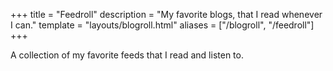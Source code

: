 +++
title = "Feedroll"
description = "My favorite blogs, that I read whenever I can."
template = "layouts/blogroll.html"
aliases = ["/blogroll", "/feedroll"]
+++

A collection of my favorite feeds that I read and listen to.
